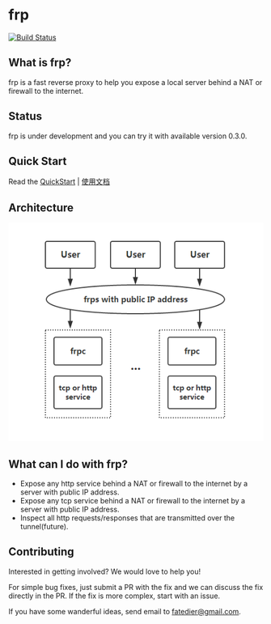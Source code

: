 # frp

[![Build Status](https://travis-ci.org/fatedier/frp.svg)](https://travis-ci.org/fatedier/frp)

## What is frp?

frp is a fast reverse proxy to help you expose a local server behind a NAT or firewall to the internet.

## Status

frp is under development and you can try it with available version 0.3.0.

## Quick Start

Read the [QuickStart](doc/quick_start_en.md) | [使用文档](doc/quick_start_zh.md)

## Architecture

![architecture](doc/pic/architecture.png)

## What can I do with frp?

* Expose any http service behind a NAT or firewall to the internet by a server with public IP address.
* Expose any tcp service behind a NAT or firewall to the internet by a server with public IP address.
* Inspect all http requests/responses that are transmitted over the tunnel(future).

## Contributing

Interested in getting involved? We would love to help you!

For simple bug fixes, just submit a PR with the fix and we can discuss the fix directly in the PR. If the fix is more complex, start with an issue.

If you have some wanderful ideas, send email to fatedier@gmail.com.
